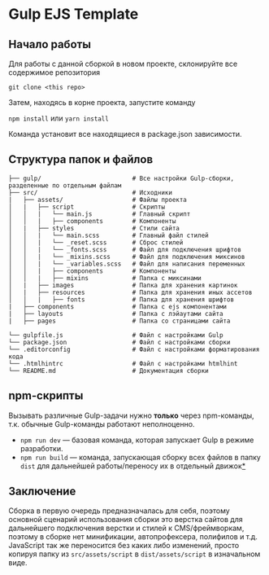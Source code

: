 # Gulp EJS Template

## Начало работы

Для работы с данной сборкой в новом проекте, склонируйте все содержимое репозитория

`git clone <this repo>`

Затем, находясь в корне проекта, запустите команду

`npm install`
или
`yarn install`

Команда установит все находящиеся в package.json зависимости.

## Структура папок и файлов

```
├── gulp/                         # Все настройки Gulp-сборки, разделенные по отдельным файлам
├── src/                          # Исходники
|   ├── assets/                   # Файлы проекта
│   |   ├── script                # Скрипты
│   │   |   └── main.js           # Главный скрипт
│   │   |   ├── components        # Компоненты
│   |   ├── styles                # Стили сайта
│   │   |   └── main.scss         # Главный файл стилей
│   │   |   └── _reset.scss       # Сброс стилей
│   │   |   └── _fonts.scss       # Файл для подключения шрифтов
│   │   |   └── _mixins.scss      # Файл для подключения миксинов
│   │   |   └── _variables.scss   # Файл для написания переменных
│   │   |   ├── components        # Компоненты
│   │   |   ├── mixins            # Папка с миксинами
│   |   ├── images                # Папка для хранения картинок
│   |   ├── resources             # Папка для хранения иных ассетов
│   │   |   ├── fonts             # Папка для хранения шрифтов
|   ├── components                # Папка с ejs компонентами
|   ├── layouts                   # Папка с лэйаутами сайта
|   ├── pages                     # Папка со страницами сайта

└── gulpfile.js                   # Файл с настройками Gulp
└── package.json                  # Файл с настройками сборки
└── .editorconfig                 # Файл с настройками форматирования кода
└── .htmlhintrc                   # Файл с настройками htmlhint
└── README.md                     # Документация сборки
```

## npm-скрипты

Вызывать различные Gulp-задачи нужно **только** через npm-команды, т.к. обычные Gulp-команды работают неполноценно.

- `npm run dev` — базовая команда, которая запускает Gulp в режиме разработки.
- `npm run build` — команда, запускающая сборку всех файлов в папку `dist` для дальнейшей работы/переносу их в отдельный движок[\*](#Заключение)

## Заключение

Сборка в первую очередь предназначалась для себя, поэтому основной сценарий использования сборки это верстка сайтов для дальнейшего подключения верстки и стилей к CMS/фреймворкам, поэтому в сборке нет минификации, автопрофексера, полифилов и т.д. JavaScript так же переносится без каких либо изменений, просто копируя папку из `src/assets/script` в `dist/assets/script` в изначальном виде.
